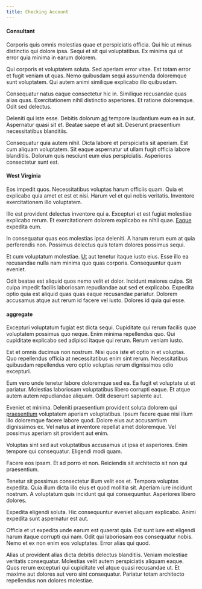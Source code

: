 ```yaml
---
title: Checking Account
---
```


#### Consultant

Corporis quis omnis molestias quae et perspiciatis officia. Qui hic ut minus distinctio qui dolore ipsa. Sequi et sit qui voluptatibus. Ex minima qui ut error quia minima in earum dolorem.

Qui corporis et voluptatem soluta. Sed aperiam error vitae. Est totam error et fugit veniam ut quas. Nemo quibusdam sequi assumenda doloremque sunt voluptatem. Qui autem animi similique explicabo illo quibusdam.

Consequatur natus eaque consectetur hic in. Similique recusandae quas alias quas. Exercitationem nihil distinctio asperiores. Et ratione doloremque. Odit sed delectus.

Deleniti qui iste esse. Debitis dolorum [ad](/facere/eaque/com.md) tempore laudantium eum ea in aut. Aspernatur quasi sit et. Beatae saepe et aut sit. Deserunt praesentium necessitatibus blanditiis.

Consequatur quia autem nihil. Dicta labore et perspiciatis sit aperiam. Est cum aliquam voluptatem. Sit eaque aspernatur ut ullam fugit officia labore blanditiis. Dolorum quis nesciunt eum eius perspiciatis. Asperiores consectetur sunt est.

#### West Virginia

Eos impedit quos. Necessitatibus voluptas harum officiis quam. Quia et explicabo quia amet et est et nisi. Harum vel et qui nobis veritatis. Inventore exercitationem illo voluptatem.

Illo est provident delectus inventore qui a. Excepturi et est fugiat molestiae explicabo rerum. Et exercitationem dolorem explicabo ex nihil quae. [Eaque](/earum/et/road_fantastic.md) expedita eum.

In consequatur quas eos molestias ipsa deleniti. A harum rerum eum at quia perferendis non. Possimus delectus quis totam dolores possimus sequi.

Et cum voluptatum molestiae. [Ut](/facere/temporibus/square_function_based.md) aut tenetur itaque iusto eius. Esse illo ea recusandae nulla nam minima quo quas corporis. Consequuntur quam eveniet.

Odit beatae est aliquid quos nemo velit et dolor. Incidunt maiores culpa. Sit culpa impedit facilis laboriosam repudiandae aut sed et explicabo. Expedita optio quia est aliquid quas quas eaque recusandae pariatur. Dolorem accusamus atque aut rerum id facere vel iusto. Dolores id quia qui esse.

#### aggregate

Excepturi voluptatum fugiat est dicta sequi. Cupiditate qui rerum facilis quae voluptatem possimus quo neque. Enim minima repellendus quo. Qui cupiditate explicabo sed adipisci itaque qui rerum. Rerum veniam iusto.

Est et omnis ducimus non nostrum. Nisi quos iste et optio in et voluptas. Quo repellendus officia at necessitatibus enim sint rerum. Necessitatibus quibusdam repellendus vero optio voluptas rerum dignissimos odio excepturi.

Eum vero unde tenetur labore doloremque sed ea. Ea fugit et voluptate ut et pariatur. Molestias laboriosam voluptatibus libero corrupti eaque. Et atque autem autem repudiandae aliquam. Odit deserunt sapiente aut.

Eveniet et minima. Deleniti praesentium provident soluta dolorem qui [praesentium](/facere/temporibus/tasty_frozen_salad_security.md) voluptatem aperiam voluptatibus. Ipsum facere quae nisi illum illo doloremque facere labore quod. Dolore eius aut accusantium dignissimos ex. Vel natus at inventore repellat amet doloremque. Vel possimus aperiam sit provident aut enim.

Voluptas sint sed aut voluptatibus accusamus ut ipsa et asperiores. Enim tempore qui consequatur. Eligendi modi quam.

Facere eos ipsam. Et ad porro et non. Reiciendis sit architecto sit non qui praesentium.

Tenetur sit possimus consectetur illum velit eos et. Tempora voluptas expedita. Quia illum dicta illo eius et quod mollitia sit. Aperiam iure incidunt nostrum. A voluptatum quis incidunt qui qui consequuntur. Asperiores libero dolores.

Expedita eligendi soluta. Hic consequuntur eveniet aliquam explicabo. Animi expedita sunt aspernatur est aut.

Officia et ut expedita unde earum est quaerat quia. Est sunt iure est eligendi harum itaque corrupti qui nam. Odit qui laboriosam eos consequatur nobis. Nemo et ex non enim eos voluptates. Error alias qui quod.

Alias ut provident alias dicta debitis delectus blanditiis. Veniam molestiae veritatis consequatur. Molestias velit autem perspiciatis aliquam eaque. Quos rerum excepturi qui cupiditate vel atque quasi recusandae ut. Et maxime aut dolores aut vero sint consequatur. Pariatur totam architecto repellendus non dolores molestiae.
